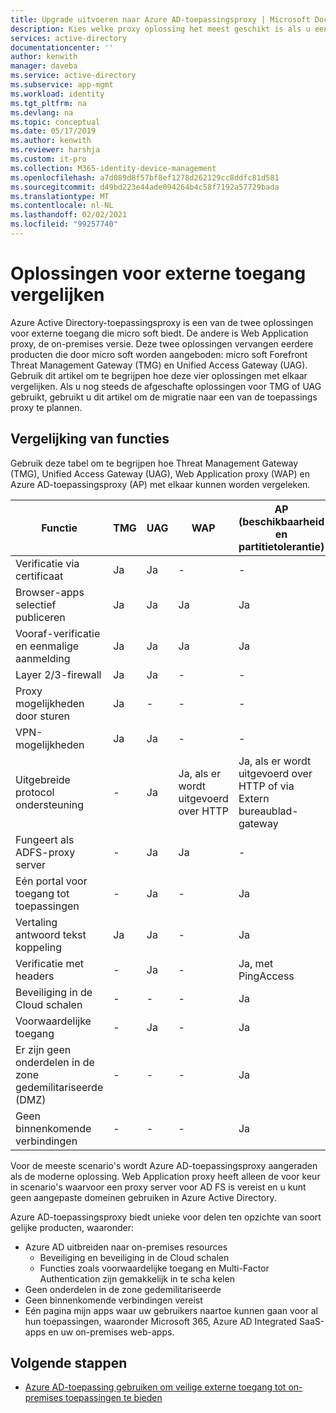 ```yaml
---
title: Upgrade uitvoeren naar Azure AD-toepassingsproxy | Microsoft Docs
description: Kies welke proxy oplossing het meest geschikt is als u een upgrade uitvoert vanuit micro soft Forefront of Unified Access Gateway.
services: active-directory
documentationcenter: ''
author: kenwith
manager: daveba
ms.service: active-directory
ms.subservice: app-mgmt
ms.workload: identity
ms.tgt_pltfrm: na
ms.devlang: na
ms.topic: conceptual
ms.date: 05/17/2019
ms.author: kenwith
ms.reviewer: harshja
ms.custom: it-pro
ms.collection: M365-identity-device-management
ms.openlocfilehash: a7d089d8f57bf8ef1278d262129cc8ddfc81d581
ms.sourcegitcommit: d49bd223e44ade094264b4c58f7192a57729bada
ms.translationtype: MT
ms.contentlocale: nl-NL
ms.lasthandoff: 02/02/2021
ms.locfileid: "99257740"
---
```

# <a name="compare-remote-access-solutions"></a>Oplossingen voor externe toegang vergelijken

Azure Active Directory-toepassingsproxy is een van de twee oplossingen voor externe toegang die micro soft biedt. De andere is Web Application proxy, de on-premises versie. Deze twee oplossingen vervangen eerdere producten die door micro soft worden aangeboden: micro soft Forefront Threat Management Gateway (TMG) en Unified Access Gateway (UAG). Gebruik dit artikel om te begrijpen hoe deze vier oplossingen met elkaar vergelijken. Als u nog steeds de afgeschafte oplossingen voor TMG of UAG gebruikt, gebruikt u dit artikel om de migratie naar een van de toepassings proxy te plannen. 


## <a name="feature-comparison"></a>Vergelijking van functies

Gebruik deze tabel om te begrijpen hoe Threat Management Gateway (TMG), Unified Access Gateway (UAG), Web Application proxy (WAP) en Azure AD-toepassingsproxy (AP) met elkaar kunnen worden vergeleken.

| Functie | TMG | UAG | WAP | AP (beschikbaarheid en partitietolerantie) |
| ------- | --- | --- | --- | --- |
| Verificatie via certificaat | Ja | Ja | - | - |
| Browser-apps selectief publiceren | Ja | Ja | Ja | Ja |
| Vooraf-verificatie en eenmalige aanmelding | Ja | Ja | Ja | Ja | 
| Layer 2/3-firewall | Ja | Ja | - | - |
| Proxy mogelijkheden door sturen | Ja | - | - | - |
| VPN-mogelijkheden | Ja | Ja | - | - |
| Uitgebreide protocol ondersteuning | - | Ja | Ja, als er wordt uitgevoerd over HTTP | Ja, als er wordt uitgevoerd over HTTP of via Extern bureaublad-gateway |
| Fungeert als ADFS-proxy server | - | Ja | Ja | - |
| Eén portal voor toegang tot toepassingen | - | Ja | - | Ja |
| Vertaling antwoord tekst koppeling | Ja | Ja | - | Ja | 
| Verificatie met headers | - | Ja | - | Ja, met PingAccess | 
| Beveiliging in de Cloud schalen | - | - | - | Ja | 
| Voorwaardelijke toegang | - | Ja | - | Ja |
| Er zijn geen onderdelen in de zone gedemilitariseerde (DMZ) | - | - | - | Ja |
| Geen binnenkomende verbindingen | - | - | - | Ja |

Voor de meeste scenario's wordt Azure AD-toepassingsproxy aangeraden als de moderne oplossing. Web Application proxy heeft alleen de voor keur in scenario's waarvoor een proxy server voor AD FS is vereist en u kunt geen aangepaste domeinen gebruiken in Azure Active Directory. 

Azure AD-toepassingsproxy biedt unieke voor delen ten opzichte van soort gelijke producten, waaronder:

- Azure AD uitbreiden naar on-premises resources
   - Beveiliging en beveiliging in de Cloud schalen
   - Functies zoals voorwaardelijke toegang en Multi-Factor Authentication zijn gemakkelijk in te scha kelen
- Geen onderdelen in de zone gedemilitariseerde
- Geen binnenkomende verbindingen vereist
- Eén pagina mijn apps waar uw gebruikers naartoe kunnen gaan voor al hun toepassingen, waaronder Microsoft 365, Azure AD Integrated SaaS-apps en uw on-premises web-apps. 


## <a name="next-steps"></a>Volgende stappen

- [Azure AD-toepassing gebruiken om veilige externe toegang tot on-premises toepassingen te bieden](application-proxy.md)
